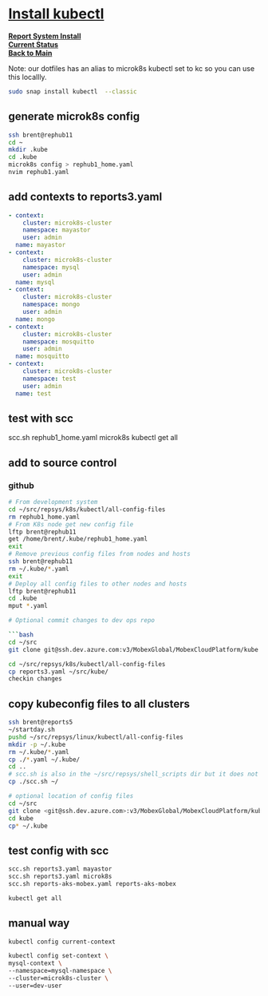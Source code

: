# **[Install kubectl](https://microk8s.io/docs/working-with-kubectl)**

**[Report System Install](./report-system-install.md)**\
**[Current Status](../development/status/weekly/current_status.md)**\
**[Back to Main](../README.md)**

Note: our dotfiles has an alias to microk8s kubectl set to kc so you can use this locallly.

```bash
sudo snap install kubectl  --classic
```

## generate microk8s config

```bash
ssh brent@rephub11
cd ~
mkdir .kube
cd .kube
microk8s config > rephub1_home.yaml
nvim rephub1.yaml
```

## add contexts to reports3.yaml

```yaml
- context:
    cluster: microk8s-cluster
    namespace: mayastor
    user: admin
  name: mayastor
- context:
    cluster: microk8s-cluster
    namespace: mysql
    user: admin
  name: mysql
- context:
    cluster: microk8s-cluster
    namespace: mongo
    user: admin
  name: mongo
- context:
    cluster: microk8s-cluster
    namespace: mosquitto
    user: admin
  name: mosquitto
- context:
    cluster: microk8s-cluster
    namespace: test
    user: admin
  name: test
```

## test with scc

scc.sh rephub1_home.yaml microk8s
kubectl get all

## add to source control

### github

```bash
# From development system
cd ~/src/repsys/k8s/kubectl/all-config-files
rm rephub1_home.yaml
# From K8s node get new config file
lftp brent@rephub11
get /home/brent/.kube/rephub1_home.yaml
exit
# Remove previous config files from nodes and hosts
ssh brent@rephub11
rm ~/.kube/*.yaml
exit
# Deploy all config files to other nodes and hosts
lftp brent@rephub11
cd .kube
mput *.yaml

# Optional commit changes to dev ops repo

```bash
cd ~/src
git clone git@ssh.dev.azure.com:v3/MobexGlobal/MobexCloudPlatform/kube

cd ~/src/repsys/k8s/kubectl/all-config-files
cp reports3.yaml ~/src/kube/
checkin changes

```

## copy kubeconfig files to all clusters

```bash
ssh brent@reports5
~/startday.sh
pushd ~/src/repsys/linux/kubectl/all-config-files
mkdir -p ~/.kube
rm ~/.kube/*.yaml
cp ./*.yaml ~/.kube/
cd ..
# scc.sh is also in the ~/src/repsys/shell_scripts dir but it does not change much
cp ./scc.sh ~/

# optional location of config files
cd ~/src
git clone <git@ssh.dev.azure.com>:v3/MobexGlobal/MobexCloudPlatform/kube
cd kube
cp* ~/.kube
```

## test config with scc

```bash
scc.sh reports3.yaml mayastor
scc.sh reports3.yaml microk8s
scc.sh reports-aks-mobex.yaml reports-aks-mobex

kubectl get all

```

## manual way

```bash
kubectl config current-context

kubectl config set-context \
mysql-context \
--namespace=mysql-namespace \
--cluster=microk8s-cluster \
--user=dev-user
```
